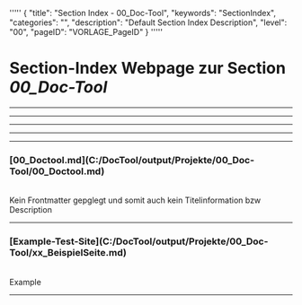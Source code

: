'''''
{
"title": "Section Index - 00_Doc-Tool",
"keywords": "SectionIndex",
"categories": "",
"description": "Default Section Index Description",
"level": "00",
"pageID": "VORLAGE_PageID"
}
'''''


<h1>Section-Index Webpage zur Section <i>00_Doc-Tool</i></h1>

<hr><hr><hr><hr><hr>


<h3>[00_Doctool.md](C:/DocTool/output/Projekte/00_Doc-Tool/00_Doctool.md)</h3><br>Kein Frontmatter gepglegt und somit auch kein Titelinformation bzw Description<hr>


<h3>[Example-Test-Site](C:/DocTool/output/Projekte/00_Doc-Tool/xx_BeispielSeite.md)</h3><br>Example<hr>